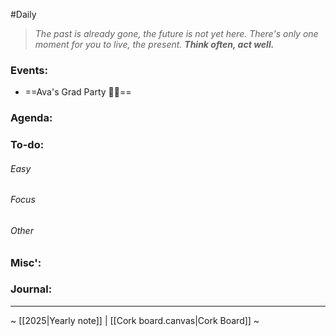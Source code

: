 #Daily
>*The past is already gone, the future is not yet here. There's only one moment for you to live, the present.*
>***Think often, act well.***
### Events:
- ==Ava's Grad Party 🎉🥳==
### Agenda:

### To-do:
###### Easy
###### Focus
###### Other
### Misc':

### Journal:


---
~ [[2025|Yearly note]] | [[Cork board.canvas|Cork Board]] ~